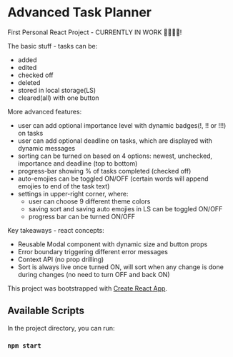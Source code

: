 # Advanced Task Planner

First Personal React Project - CURRENTLY IN WORK 👨🏼‍💻🔧!

The basic stuff - tasks can be:
- added
- edited
- checked off
- deleted 
- stored in local storage(LS)
- cleared(all) with one button 

More advanced features:
- user can add optional importance level with dynamic badges(!, !! or !!!) on tasks
- user can add optional deadline on tasks, which are displayed with dynamic messages 
- sorting can be turned on based on 4 options: newest, unchecked, importance and deadline (top to bottom)
- progress-bar showing % of tasks completed (checked off)
- auto-emojies can be toggled ON/OFF (certain words will append emojies to end of the task text)
- settings in upper-right corner, where:
    - user can choose 9 different theme colors
    - saving sort and saving auto emojies in LS can be toggled ON/OFF
    - progress bar can be turned ON/OFF

Key takeaways - react concepts:
- Reusable Modal component with dynamic size and button props
- Error boundary triggering different error messages
- Context API (no prop drilling)
- Sort is always live once turned ON, will sort when any change is done during changes (no need to turn OFF and back ON)  



This project was bootstrapped with [Create React App](https://github.com/facebook/create-react-app).

## Available Scripts

In the project directory, you can run:

### `npm start`
